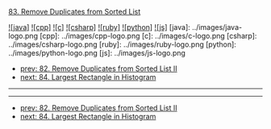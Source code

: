 [83. Remove Duplicates from Sorted List](https://leetcode.com/problems/remove-duplicates-from-sorted-list/)

[![java]](../java/083-remove-duplicates-from-sorted-list.md)
[![cpp]](../cpp/083-remove-duplicates-from-sorted-list.md)
[![c]](../c/083-remove-duplicates-from-sorted-list.md)
[![csharp]](../csharp/083-remove-duplicates-from-sorted-list.md)
[![ruby]](../ruby/083-remove-duplicates-from-sorted-list.md)
[![python]](../python/083-remove-duplicates-from-sorted-list.md)
[![js]](../js/083-remove-duplicates-from-sorted-list.md)
[java]: ../images/java-logo.png
[cpp]: ../images/cpp-logo.png
[c]: ../images/c-logo.png
[csharp]: ../images/csharp-logo.png
[ruby]: ../images/ruby-logo.png
[python]: ../images/python-logo.png
[js]: ../images/js-logo.png

- [prev: 82. Remove Duplicates from Sorted List II](082-remove-duplicates-from-sorted-list-ii.md)
- [next: 84. Largest Rectangle in Histogram](084-largest-rectangle-in-histogram.md)

---


---

- [prev: 82. Remove Duplicates from Sorted List II](082-remove-duplicates-from-sorted-list-ii.md)
- [next: 84. Largest Rectangle in Histogram](084-largest-rectangle-in-histogram.md)
